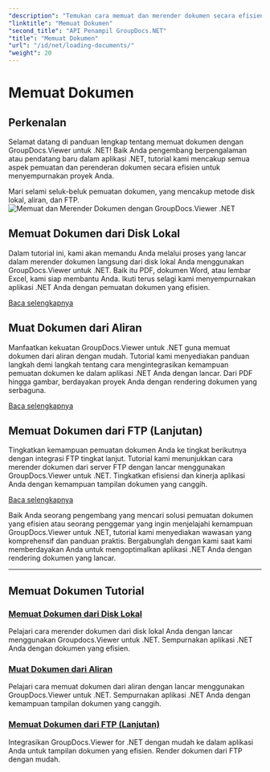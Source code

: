 ```yaml
---
"description": "Temukan cara memuat dan merender dokumen secara efisien menggunakan GroupDocs.Viewer .NET. Jelajahi tutorial pemuatan disk lokal, aliran, dan FTP untuk aplikasi .NET yang disempurnakan."
"linktitle": "Memuat Dokumen"
"second_title": "API Penampil GroupDocs.NET"
"title": "Memuat Dokumen"
"url": "/id/net/loading-documents/"
"weight": 20
---
```


# Memuat Dokumen

## Perkenalan

Selamat datang di panduan lengkap tentang memuat dokumen dengan GroupDocs.Viewer untuk .NET! Baik Anda pengembang berpengalaman atau pendatang baru dalam aplikasi .NET, tutorial kami mencakup semua aspek pemuatan dan perenderan dokumen secara efisien untuk menyempurnakan proyek Anda.

Mari selami seluk-beluk pemuatan dokumen, yang mencakup metode disk lokal, aliran, dan FTP.
![Memuat dan Merender Dokumen dengan GroupDocs.Viewer .NET](/viewer/loading-documents/image.png)
## Memuat Dokumen dari Disk Lokal

Dalam tutorial ini, kami akan memandu Anda melalui proses yang lancar dalam merender dokumen langsung dari disk lokal Anda menggunakan GroupDocs.Viewer untuk .NET. Baik itu PDF, dokumen Word, atau lembar Excel, kami siap membantu Anda. Ikuti terus selagi kami menyempurnakan aplikasi .NET Anda dengan pemuatan dokumen yang efisien.

[Baca selengkapnya](./loading-document-local-disk/)

## Muat Dokumen dari Aliran

Manfaatkan kekuatan GroupDocs.Viewer untuk .NET guna memuat dokumen dari aliran dengan mudah. Tutorial kami menyediakan panduan langkah demi langkah tentang cara mengintegrasikan kemampuan pemuatan dokumen ke dalam aplikasi .NET Anda dengan lancar. Dari PDF hingga gambar, berdayakan proyek Anda dengan rendering dokumen yang serbaguna.

[Baca selengkapnya](./loading-document-stream/)

## Memuat Dokumen dari FTP (Lanjutan)

Tingkatkan kemampuan pemuatan dokumen Anda ke tingkat berikutnya dengan integrasi FTP tingkat lanjut. Tutorial kami menunjukkan cara merender dokumen dari server FTP dengan lancar menggunakan GroupDocs.Viewer untuk .NET. Tingkatkan efisiensi dan kinerja aplikasi Anda dengan kemampuan tampilan dokumen yang canggih.

[Baca selengkapnya](./loading-document-ftp/)

Baik Anda seorang pengembang yang mencari solusi pemuatan dokumen yang efisien atau seorang penggemar yang ingin menjelajahi kemampuan GroupDocs.Viewer untuk .NET, tutorial kami menyediakan wawasan yang komprehensif dan panduan praktis. Bergabunglah dengan kami saat kami memberdayakan Anda untuk mengoptimalkan aplikasi .NET Anda dengan rendering dokumen yang lancar.

---
## Memuat Dokumen Tutorial
### [Memuat Dokumen dari Disk Lokal](./loading-document-local-disk/)
Pelajari cara merender dokumen dari disk lokal Anda dengan lancar menggunakan Groupdocs.Viewer untuk .NET. Sempurnakan aplikasi .NET Anda dengan dokumen yang efisien.
### [Muat Dokumen dari Aliran](./loading-document-stream/)
Pelajari cara memuat dokumen dari aliran dengan lancar menggunakan GroupDocs.Viewer untuk .NET. Sempurnakan aplikasi .NET Anda dengan kemampuan tampilan dokumen yang canggih.
### [Memuat Dokumen dari FTP (Lanjutan)](./loading-document-ftp/)
Integrasikan GroupDocs.Viewer for .NET dengan mudah ke dalam aplikasi Anda untuk tampilan dokumen yang efisien. Render dokumen dari FTP dengan mudah.